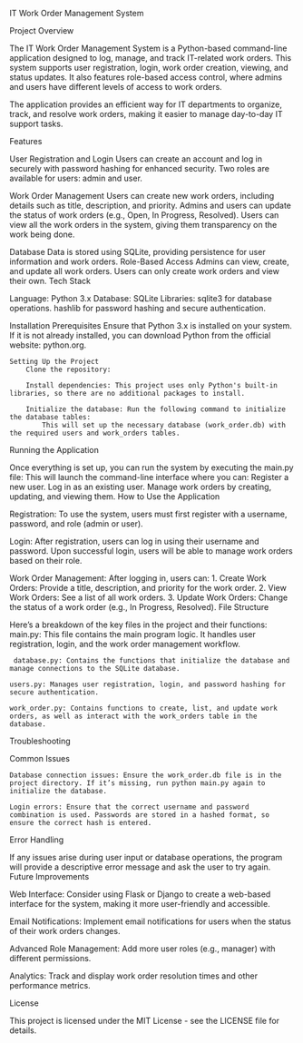 IT Work Order Management System

Project Overview

The IT Work Order Management System is a Python-based command-line application designed to log, manage, and track IT-related work orders. This system supports user registration, login, work order creation, viewing, and status updates. It also features role-based access control, where admins and users have different levels of access to work orders.

The application provides an efficient way for IT departments to organize, track, and resolve work orders, making it easier to manage day-to-day IT support tasks.

Features

User Registration and Login Users can create an account and log in securely with password hashing for enhanced security. Two roles are available for users: admin and user.

Work Order Management Users can create new work orders, including details such as title, description, and priority. Admins and users can update the status of work orders (e.g., Open, In Progress, Resolved). Users can view all the work orders in the system, giving them transparency on the work being done.

Database Data is stored using SQLite, providing persistence for user information and work orders. Role-Based Access Admins can view, create, and update all work orders. Users can only create work orders and view their own. Tech Stack

Language: Python 3.x
Database: SQLite
Libraries: sqlite3 for database operations. hashlib for password hashing and secure authentication.

Installation Prerequisites Ensure that Python 3.x is installed on your system. If it is not already installed, you can download Python from the official website: python.org.

    Setting Up the Project
        Clone the repository:
        
        Install dependencies: This project uses only Python's built-in libraries, so there are no additional packages to install.
        
        Initialize the database: Run the following command to initialize the database tables:       
            This will set up the necessary database (work_order.db) with the required users and work_orders tables.
Running the Application

Once everything is set up, you can run the system by executing the main.py file: This will launch the command-line interface where you can:
    Register a new user.
    Log in as an existing user.
    Manage work orders by creating, updating, and viewing them.
How to Use the Application

Registration: To use the system, users must first register with a username, password, and role (admin or user).
    
Login: After registration, users can log in using their username and password. Upon successful login, users will be able to manage work orders based on their role.

Work Order Management: 
    After logging in, users can:
        1. Create Work Orders: Provide a title, description, and priority for the work order.
        2. View Work Orders: See a list of all work orders.
        3. Update Work Orders: Change the status of a work order (e.g., In Progress, Resolved).
File Structure

Here’s a breakdown of the key files in the project and their functions:
     main.py: This file contains the main program logic. It handles user registration, login, and the work order management workflow.
    
     database.py: Contains the functions that initialize the database and manage connections to the SQLite database.

    users.py: Manages user registration, login, and password hashing for secure authentication.

    work_order.py: Contains functions to create, list, and update work orders, as well as interact with the work_orders table in the database.
Troubleshooting

Common Issues

    Database connection issues: Ensure the work_order.db file is in the project directory. If it’s missing, run python main.py again to initialize the database.

    Login errors: Ensure that the correct username and password combination is used. Passwords are stored in a hashed format, so ensure the correct hash is entered.
Error Handling

If any issues arise during user input or database operations, the program will provide a descriptive error message and ask the user to try again.
Future Improvements

Web Interface: Consider using Flask or Django to create a web-based interface for the system, making it more user-friendly and accessible.

Email Notifications: Implement email notifications for users when the status of their work orders changes.

Advanced Role Management: Add more user roles (e.g., manager) with different permissions.

Analytics: Track and display work order resolution times and other performance metrics.

License

This project is licensed under the MIT License - see the LICENSE file for details.
